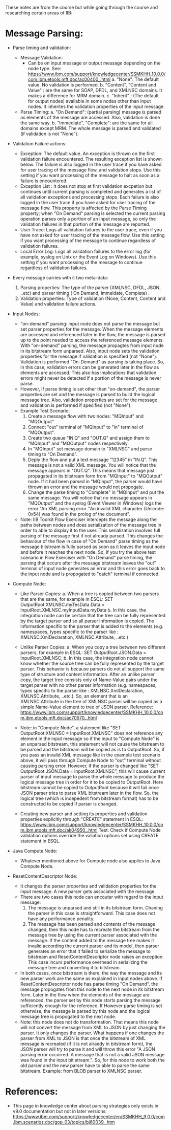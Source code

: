 These notes are from the course but while going through the course and researching certain areas of IIB:

Message Parsing:
===============

* Parse timing and validation:
    - Message Validation:
      * Can be on input message or output message depending on the node type. See: https://www.ibm.com/support/knowledgecenter/SSMKHH_10.0.0/com.ibm.etools.mft.doc/ac00400_.html
        a. "None": The default value. No validation is performed.
        b. "Content", "Content and Value" : are the same for SOAP, DFDL, and XMLNSC domains.  It makes a difference for MRM domain.
        c. "Inherit" : (The default for output nodes) available in some nodes other than input nodes. It inherites the validation properties of the input message.
    - Parse Timing:
        a. "On Demand": (partial parsing) message is parsed as elements of the message are accessed.  Also, validation is done the same way.
        b. "Immediate", "Complete": are the same for all domains except MRM.  The whole message is parsed and validated (if validation is not "None").
        
* Validation Failure actions:
    - Exception: The default value. An exception is thrown on the first validation failure encountered. The resulting exception list is shown below. The failure is also logged in the user trace if you have asked for user tracing of the message flow, and validation stops. Use this setting if you want processing of the message to halt as soon as a failure is encountered.
    - Exception List : it does not stop at first validation excpetion but continues until current parsing is completed and generates a list of all validation exceptions and processing stops. Each failure is also logged in the user trace if you have asked for user tracing of the message flow. This property is affected by the Parse Timing property; when "On Demand" parsing is selected the current parsing operation parses only a portion of an input message, so only the validation failures in that portion of the message are reported.
    - User Trace: Logs all validation failures to the user trace, even if you have not asked for user tracing of the message flow. Use this setting if you want processing of the message to continue regardless of validation failures.
    - Local Error Log: Logs all validation failures to the error log (for example, syslog on Unix or the Event Log on Windows). Use this setting if you want processing of the message to continue regardless of validation failures.


        
* Every message carries with it two meta-data:
  1. Parsing properties: The type of the parser (XMLNSC, DFDL, JSON, ..etc) and parser timing ( On Demand, Immeidate, Complete) .
  2. Validation properties: Type of validation (None, Content, Content and Value) and validation failure actions.

* Input Nodes:
    - "on-demand" parsing: input node does not parse the message but set parser properties for the message.  When the message elements are accessed and referenced later in the flow, the message is parsed up to the point needed to access the referenced message elements.  With "on-demand" parsing, the message propagtes from input node in its bitstream form unparsed. Also, input node sets the validation properties for the message if validation is specified (not "None").  Validation is performed "On-Demand" as parsing is taking place.  So, in this case, validation errors can be generated later in the flow as elements are accessed. This also has implications that validation errors might never be detected if a portion of the message is never parse.
    - However, if parse timing is set other than "on-demand", the parser properties are set and the message is parsed to build the logical message tree. Also, validation properties are set for the message and validation is performed if specified (not "None").
    - Example Test Scenario:
        1. Create a message flow with two nodes: "MQInput" and "MQOutput"
        2. Connect "out" terminal of "MQInput" to "in" terminal of "MQOutput".
        3. Create two queue "IN.Q" and "OUT.Q" and assign them to "MQInput" and "MQOutput" nodes respectively.
        4. In "MQInput" set message domain to "XMLNSC" and parse timing to "On Demand".
        5. Deply the flow and put a text message "12345" in "IN.Q". This message is not a valid XML message. You will notice that the message appears in "OUT.Q".  This means that message just propagated in its bitstream form from "MQInput" to "MQOutput" node.  If it had been parsed in "MQInput", the parser would have thrown an error and the message would not propogate.
        6. Change the parse timing to "Complete" in "MQInput" and put the same message. You will notice that no message appears in "MQOutput" and the syslog (Event Viewer in Windows) logs the error "An XML parsing error ''An invalid XML character (Unicode: 0x54) was found in the prolog of the document".
    - Note: IIB Toolkit Flow Exerciser intercepts the message along the paths between nodes and does serialization of the message tree in order to able to display it to the user. This serialization involves full parsing of the message first if not already parsed. This changes the behaviour of the flow in case of "On Demand" parse timing as the message bitstream is fully parsed as soon as it leaves the input node and before it reaches the next node.  So, if you try the above test scenario in Flow Exerciser with "On Demand" parse timing, the parsing that occurs after the message bitstream leaves the "out" terminal of input node generates an error and this error goes back to the input node and is propogated to "catch" terminal if connected.
    
* Compute Node:
   - Like Parser Copies: 
     a. When a tree is copied between two parsers that are the same, for example in ESQL:
       SET OutputRoot.XMLNSC.myTesData.Data = InputRoot.XMLNSC.myInputData.myData
     b. In this case, the integration node can be certain that the tree can be fully represented by the target parser and so all parser information is copied. The information specific to the parser that is added to the elements (e.g. namespaces, types specific to the parser like : XMLNSC.XmlDeclaration, XMLNSC.Attribute, ..etc.)
   - Unlike Parser Copies:
     a. When you copy a tree between two different parsers, for example in ESQL:
       SET OutputRoot.JSON.Data = InputRoot.XMLNSC;
     b. In this case, the integration node cannot know whether the source tree can be fully represented by the target parser. This behavior is because parsers do not all support the same type of structure and content information. After an unlike parser copy, the target tree consists only of Name-Value pairs under the target parser with no other parser information (e.g. namespaces, types specific to the parser like : XMLNSC.XmlDeclaration, XMLNSC.Attribute, ..etc.).  So, an element that is an XMLNSC.Attribute in the tree of XMLNSC parser will be copied as a simple Name-Value element to tree of JSON parser.
    Reference: https://www.ibm.com/support/knowledgecenter/SSMKHH_10.0.0/com.ibm.etools.mft.doc/ac70570_.html
    
    - Note: in "Compute Node", a statement like "SET OutputRoot.XMLNSC = InputRoot.XMLNSC" does not reference any element in the input message so if the input to "Compute Node" is an unparsed bitstream, this statement will not cause the bitstream to be parsed and the bitstream will be copied as is to OutputRoot. So, if you pass an invalid XML message like in the example test scenario above, it will pass through Compute Node to "out" terminal without causing parsing error.  However, if the parser is changed like "SET OutputRoot.JSON.Data = InputRoot.XMLNSC", this will cause current parser of input message to parse the whole message to produce the logical message tree in order for it to be copied to OutputRoot.  Here bitstream cannot be copied to OutputRoot because it will fail once JSON parser tries to parse XML bitstream later in the flow. So, the logical tree (which is indepedent from bitstream format) has to be constructed to be copied if parser is changed.
    
    - Creating new parser and setting its properties and validation properties explicitly through "CREATE" statement in ESQL:
    https://www.ibm.com/support/knowledgecenter/SSMKHH_10.0.0/com.ibm.etools.mft.doc/ak04950_.html
    Test: Check if Compute Node validation options override the valiation options set using CREATE statement in ESQL.
    
* Java Compute Node:
    - Whatever mentioned above for Compute node also applies to Java Compute Node.


* ResetContentDescriptor Node:
   - It changes the parser properties and validation properties for the input message.  A new parser gets associated with the message.
   - There are two cases this node can encouter with regard to the input message:
        1. The message is unparsed and still in its bitstream form. Chaning the parser in this case is straightforward. This case does not have any performance penality.
        2. The message has been parsed and contents of the message changed, then this node has to recreate the bitstream from the message tree by using the current parser associated with the message.  If the content added to the message tree makes it invalid according the current parser and its model, then parser generates an error that it failed to serialize the message to bitstream and ResetContentDescriptor node raises an exception.  This case incurs performance overhead in serializing the message tree and converting it to bitstream.
   - In both cases, once bitstream is there, the way the message and its new parser work are the same as explained in input nodes above.  If ResetContentDescriptor node has parse timing "On Demand", the message propogates from this node to the next node in its bitstream form.  Later in the flow when the elements of the message are referenced, the parser set by this node starts parsing the message sufficiently enough for the reference.  If However parse timing is set otherwise, the message is parsed by this node and the logical message tree is propogated to the next node.
   - Note: this node does not do transformation. That means this node will not convert the message from XML to JSON by just changing the parser.  It only changes the parser.  What happens if one changes the parser from XML to JSON is that once the bitstream of XML message is recreated (if it is not alraedy in bitstream form), the JSON parser will try to parse it and will throw this error "A JSON parsing error occurred. A message that is not a valid JSON message was found in the input bit stream.".  So, for this node to work both the old parser and the new parser have to able to parse the same bitstream.  Example: from BLOB parser to XMLNSC parser.


References:
================
* This page in knowledge center about parsing strategies only exists in v9.0 documentation but not in later versions:
https://www.ibm.com/support/knowledgecenter/en/SSMKHH_9.0.0/com.ibm.scenarios.doc/gop_03/topics/bj60039_.htm
